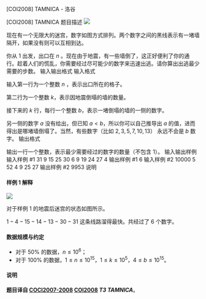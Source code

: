 



[COI2008] TAMNICA - 洛谷














[COI2008] TAMNICA
题目描述
![](https://cdn.luogu.com.cn/upload/image_hosting/4mwkg9lv.png)

现在有一个无限大的迷宫，数字如图方式排列。两个数字之间的黑线表示有一堵墙隔开，如果没有则可以互相到达。

你从 $1$ 出发，出口在 $n$ 。现在由于地震，有一些墙倒了，这正好便利了你的通行。趁着人们的慌乱，你需要经过尽可能少的数字来迅速出逃。请你算出出逃最少需要的步数。
输入输出格式
输入格式

输入第一行为一个整数 $n$ ，表示出口所在的格子。

第二行为一个整数 $k$，表示因地震倒塌的墙的数量。

接下来的 $k$ 行，每行一个整数 $b$，表示一堵倒塌的墙的一侧的数字。

另一侧的数字 $a$ 没有给出，但已知 $a<b$，所以你可以自己推导出 $a$ 的值，进而得出是哪堵墙倒塌了。当然，有些数字（比如 $2,3,5,7,10,13$） 永远不会是 $b$ 数字。
输出格式

输出一行一个整数，表示最少需要经过的数字的数量（不包含 $1$）。
输入输出样例
输入样例 #1
31
9
15
25
30
6
9
19
24
27
4
输出样例 #1
6
输入样例 #2
10000
5
52
4
9
25
27
输出样例 #2
9953
说明
#### 样例 1 解释

![](https://cdn.luogu.com.cn/upload/image_hosting/nrsqftne.png)

对于样例 $1$ 的地震后迷宫的状态如图所示。

$1-4-15-14-13-30-31$ 这条线路溜得最快。共经过了 $6$ 个数字。

#### 数据规模与约定

- 对于 $50\%$ 的数据，$n\le 10^6$；
- 对于 $100\%$ 的数据，$1\le n\le 10^{15}$，$1\le k\le 10^5$，$4\le b\le 10^{15}$。

#### 说明

**题目译自 [COCI2007-2008](https://hsin.hr/coci/archive/2007_2008/) [COI2008](https://hsin.hr/coci/archive/2007_2008/olympiad_tasks.pdf) *T3 TAMNICA***。






